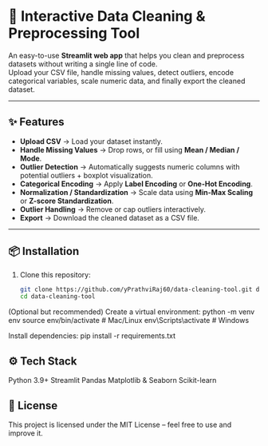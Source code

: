 # 🧹 Interactive Data Cleaning & Preprocessing Tool

An easy-to-use **Streamlit web app** that helps you clean and preprocess datasets without writing a single line of code.  
Upload your CSV file, handle missing values, detect outliers, encode categorical variables, scale numeric data, and finally export the cleaned dataset.  

---

## ✨ Features

-  **Upload CSV** → Load your dataset instantly.  
-  **Handle Missing Values** → Drop rows, or fill using **Mean / Median / Mode**.  
-  **Outlier Detection** → Automatically suggests numeric columns with potential outliers + boxplot visualization.  
-  **Categorical Encoding** → Apply **Label Encoding** or **One-Hot Encoding**.  
-  **Normalization / Standardization** → Scale data using **Min-Max Scaling** or **Z-score Standardization**.  
-  **Outlier Handling** → Remove or cap outliers interactively.  
-  **Export** → Download the cleaned dataset as a CSV file.  

---

## 📦 Installation

1. Clone this repository:

   ```bash
   git clone https://github.com/yPrathviRaj60/data-cleaning-tool.git data-cleaning-tool
   cd data-cleaning-tool

(Optional but recommended) Create a virtual environment:
python -m venv env
source env/bin/activate    # Mac/Linux
env\Scripts\activate       # Windows

Install dependencies:
pip install -r requirements.txt


## ⚙️ Tech Stack

Python 3.9+
Streamlit
Pandas
Matplotlib & Seaborn
Scikit-learn

## 📝 License

This project is licensed under the MIT License – feel free to use and improve it.